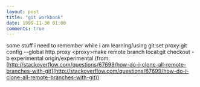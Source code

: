 ```yaml
---
layout: post
title: "git workbook"
date: 1999-11-30 01:00
comments: true
---
```

some stuff i need to remember while i am learning/using git:set proxy:git config --global http.proxy &lt;proxy&gt;make remote branch local:git checkout -b experimental origin/experimental (from: [http://stackoverflow.com/questions/67699/how-do-i-clone-all-remote-branches-with-git](http://stackoverflow.com/questions/67699/how-do-i-clone-all-remote-branches-with-git)) 